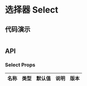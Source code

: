 # 选择器 Select


## 代码演示
```demo

```
## API

### Select Props
| 名称 | 类型 | 默认值 | 说明 | 版本 |
| --- | --- | --- | --- | --- |
